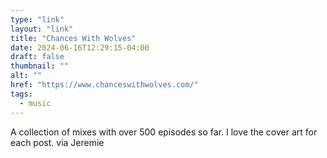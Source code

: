 ```yaml
---
type: "link"
layout: "link"
title: "Chances With Wolves"
date: 2024-06-16T12:29:15-04:00
draft: false
thumbnail: ""
alt: ""
href: "https://www.chanceswithwolves.com/"
tags:
  - music
---
```


A collection of mixes with over 500 episodes so far. I love the cover art for each post. via Jeremie
